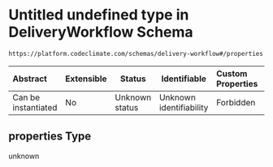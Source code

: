 # Untitled undefined type in DeliveryWorkflow Schema

```txt
https://platform.codeclimate.com/schemas/delivery-workflow#/properties
```




| Abstract            | Extensible | Status         | Identifiable            | Custom Properties | Additional Properties | Access Restrictions | Defined In                                                                                          |
| :------------------ | ---------- | -------------- | ----------------------- | :---------------- | --------------------- | ------------------- | --------------------------------------------------------------------------------------------------- |
| Can be instantiated | No         | Unknown status | Unknown identifiability | Forbidden         | Allowed               | none                | [DeliveryWorkflow.schema.json\*](../../schemas/DeliveryWorkflow.schema.json "open original schema") |

## properties Type

unknown
